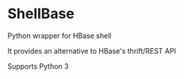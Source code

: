 # ShellBase
Python wrapper for HBase shell

It provides an alternative to HBase's thrift/REST API

Supports Python 3
